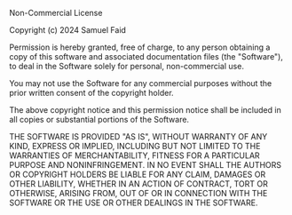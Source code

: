 Non-Commercial License

Copyright (c) 2024 Samuel Faid

Permission is hereby granted, free of charge, to any person obtaining a copy
of this software and associated documentation files (the "Software"), to deal
in the Software solely for personal, non-commercial use.

You may not use the Software for any commercial purposes without the prior
written consent of the copyright holder.

The above copyright notice and this permission notice shall be included in all
copies or substantial portions of the Software.

THE SOFTWARE IS PROVIDED "AS IS", WITHOUT WARRANTY OF ANY KIND, EXPRESS OR
IMPLIED, INCLUDING BUT NOT LIMITED TO THE WARRANTIES OF MERCHANTABILITY,
FITNESS FOR A PARTICULAR PURPOSE AND NONINFRINGEMENT. IN NO EVENT SHALL THE
AUTHORS OR COPYRIGHT HOLDERS BE LIABLE FOR ANY CLAIM, DAMAGES OR OTHER
LIABILITY, WHETHER IN AN ACTION OF CONTRACT, TORT OR OTHERWISE, ARISING FROM,
OUT OF OR IN CONNECTION WITH THE SOFTWARE OR THE USE OR OTHER DEALINGS IN THE
SOFTWARE.